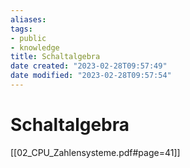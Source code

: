 ```yaml
---
aliases: 
tags: 
- public
- knowledge
title: Schaltalgebra
date created: "2023-02-28T09:57:49"
date modified: "2023-02-28T09:57:54"
---
```


# Schaltalgebra
[[02_CPU_Zahlensysteme.pdf#page=41]]

